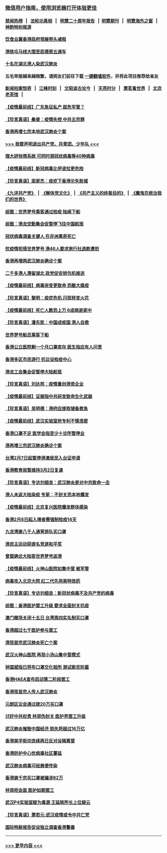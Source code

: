 ### [微信用户指南，使用浏览器打开体验更佳](https://github.com/gfw-breaker/banned-news1/blob/master/indexes/wechat-guide.md?t=0)
#### [禁闻热榜](热点新闻.md?t=0)  &nbsp;&nbsp;|&nbsp;&nbsp; [法轮功真相](https://github.com/gfw-breaker/truth/blob/master/README.md?t=0) &nbsp;&nbsp;|&nbsp;&nbsp; [明慧二十周年报告](https://github.com/gfw-breaker/mh-reports/blob/master/README.md?t=0) &nbsp;&nbsp;|&nbsp;&nbsp;[明慧期刊](https://github.com/gfw-breaker/mh-qikan) &nbsp;&nbsp;|&nbsp;&nbsp; [明慧海外之窗](https://github.com/gfw-breaker/mh-news/blob/master/README.md?t=0) &nbsp;&nbsp;|&nbsp;&nbsp; [神韵特别报道](https://github.com/gfw-breaker/mh-news/blob/master/shenyun.md?t=0)
#### [饮食业冀香港政府领展带头减租](../pages/nsc415/n11864876.md?t=02131202) 
#### [港铁屯马线大围至启德周五通车](../pages/nsc415/n11864842.md?t=02131202) 
#### [十名在湖北港人染武汉肺炎](../pages/nsc415/n11864807.md?t=02131202) 
#### 五毛举报越来越频繁，请网友们前往下载 [一键翻墙软件](https://github.com/gfw-breaker/ssr-accounts)，并将此项目推荐给亲友
#### [新闻拍案惊奇](https://github.com/gfw-breaker/banned-news1/blob/master/pages/link4.md) &nbsp;&nbsp;|&nbsp;&nbsp; [江峰时刻](https://github.com/gfw-breaker/banned-news1/blob/master/pages/link4.md) &nbsp;&nbsp;|&nbsp;&nbsp; [文昭谈古论今](https://github.com/gfw-breaker/banned-news1/blob/master/pages/link4.md) &nbsp;&nbsp;|&nbsp;&nbsp; [天亮时分](https://github.com/gfw-breaker/banned-news1/blob/master/pages/link4.md) &nbsp;&nbsp;|&nbsp;&nbsp; [萧茗看世界](https://github.com/gfw-breaker/banned-news1/blob/master/pages/link4.md) &nbsp;&nbsp;|&nbsp;&nbsp; [北京老茶馆](https://github.com/gfw-breaker/banned-news1/blob/master/pages/link4.md) &nbsp;&nbsp;|&nbsp;&nbsp; 
#### [【疫情最前线】广东急征私产 趁危军管？](../pages/nsc415/n11864205.md?t=02131202) 
#### [【珍言真语】桑普：疫情失控 中共五宗罪](../pages/nsc415/n11864157.md?t=02131202) 
#### [香港再增七宗本地武汉肺炎个案](../pages/nsc415/n11862405.md?t=02131202) 
#### [>>> 我要声明退出共产党、共青团、少年队 <<<](https://github.com/begood0513/goodnews/blob/master/quit/letter.md) 
#### [理大研快筛系统 可同时测冠状病毒等40种病毒](../pages/nsc415/n11862376.md?t=02131202) 
#### [【疫情最前线】新冠病毒比伊波拉更危险](../pages/nsc415/n11862199.md?t=02131202) 
#### [【珍言真语】梁家杰：疫症下香港沦失败城](../pages/nsc415/n11861588.md?t=02131202) 
#### [《九评共产党》](https://github.com/begood0513/9ping.md/blob/master/README.md) &nbsp;|&nbsp; [《解体党文化》](../../../../jtdwh.md/blob/master/README.md)  &nbsp;|&nbsp; [《共产主义的终极目的》](../../../../gczydzjmd.md/blob/master/README.md) &nbsp;|&nbsp; [《魔鬼在统治我们的世界》](../../../../mgztzwmdsj.md/blob/master/README.md) 
#### [组图：世界梦号乘客通过检疫 陆续下船](../pages/nsc415/n11858302.md?t=02131202) 
#### [组图：港龙空勤集会促暂停飞往中国航班](../pages/nsc415/n11858190.md?t=02131202) 
#### [冠状病毒调查关键人 在非洲离奇死亡](../pages/nsc415/n11859798.md?t=02131202) 
#### [忧疫情拒搭世界梦号 港46人要求旅行社退款遭拒](../pages/nsc415/n11859849.md?t=02131202) 
#### [香港再增两武汉肺炎确诊个案](../pages/nsc415/n11859833.md?t=02131202) 
#### [二千多港人滞留湖北 政党促安排包机接送](../pages/nsc415/n11859831.md?t=02131202) 
#### [【疫情最前线】病毒突变更致命 恐酿大瘟疫](../pages/nsc415/n11859604.md?t=02131202) 
#### [【珍言真语】黎明：疫症危机 闪现转变火花](../pages/nsc415/n11859199.md?t=02131202) 
#### [【疫情最前线】死亡人数恐上万 6成病逝家中](../pages/nsc415/n11856687.md?t=02131202) 
#### [【珍言真语】潘东凯：中国成疫国 港人自救](../pages/nsc415/n11856962.md?t=02131202) 
#### [世界梦号船员乘客下船](../pages/nsc415/n11856883.md?t=02131202) 
#### [香港公立医院剩一个月口罩库存 医生指应有人问责](../pages/nsc415/n11856875.md?t=02131202) 
#### [香港多区市民游行 抗议设检疫中心](../pages/nsc415/n11856866.md?t=02131202) 
#### [港龙工会集会促暂停大陆航班](../pages/nsc415/n11856840.md?t=02131202) 
#### [【珍言真语】刘达邦：疫情重创港资企业](../pages/nsc415/n11854274.md?t=02131202) 
#### [【疫情最前线】证据指中共研发致命生化武器](../pages/nsc415/n11853087.md?t=02131202) 
#### [【珍言真语】吴明德：港府应提取储备救急](../pages/nsc415/n11852734.md?t=02131202) 
#### [【疫情最前线】武汉实验室抢专利不慎泄密](../pages/nsc415/n11850310.md?t=02131202) 
#### [香港口罩不足 医学会指至少十诊所暂停业](../pages/nsc415/n11850301.md?t=02131202) 
#### [港再增三宗武汉肺炎确诊个案](../pages/nsc415/n11850328.md?t=02131202) 
#### [台湾2月7日起暂停港澳居民入台证申请](../pages/nsc415/n11850304.md?t=02131202) 
#### [香港教育局暂维持3月2日复课](../pages/nsc415/n11850260.md?t=02131202) 
#### [【珍言真语】专访刘细良：武汉肺炎是对中共致命一击](../pages/nsc415/n11849934.md?t=02131202) 
#### [港人未返大陆染疫 专家：不封关恐本地爆发](../pages/nsc415/n11848021.md?t=02131202) 
#### [【疫情最前线】北京复兴医院爆发群体感染](../pages/nsc415/n11847626.md?t=02131202) 
#### [香港2月8日起入境者需强制检疫14天](../pages/nsc415/n11847658.md?t=02131202) 
#### [九龙湾逾八千人通宵排队买口罩](../pages/nsc415/n11847647.md?t=02131202) 
#### [港民主运动获提名竞逐和平奖](../pages/nsc415/n11847633.md?t=02131202) 
#### [曾载确诊大陆客世界梦号返港](../pages/nsc415/n11847608.md?t=02131202) 
#### [【疫情最前线】火神山医院如集中营 被军管](../pages/nsc415/n11847524.md?t=02131202) 
#### [病毒攻入北京大院 红二代先用美特效药](../pages/nsc415/n11847427.md?t=02131202) 
#### [【珍言真语】专访刘细良：新冠状病毒不及共产党的病毒](../pages/nsc415/n11847164.md?t=02131202) 
#### [组图：香港医护罢工升级 要求全面封关抗疫](../pages/nsc415/n11844107.md?t=02131202) 
#### [澳门赌场关闭十五日 台湾周四实名制买口罩](../pages/nsc415/n11845083.md?t=02131202) 
#### [香港超过七千医护参与罢工](../pages/nsc415/n11845051.md?t=02131202) 
#### [港现首宗武汉肺炎死亡个案](../pages/nsc415/n11844998.md?t=02131202) 
#### [武汉火神山医院 再现小汤山集中营模式](../pages/nsc415/n11844763.md?t=02131202) 
#### [钟国斌指已将布口罩交化验所 测试能否防菌](../pages/nsc415/n11842783.md?t=02131202) 
#### [香港HAEA宣布启动第二阶段罢工](../pages/nsc415/n11842723.md?t=02131202) 
#### [香港现首宗人传人武汉肺炎](../pages/nsc415/n11842766.md?t=02131202) 
#### [元朗区议会通过拨20万买口罩](../pages/nsc415/n11842754.md?t=02131202) 
#### [讨好中共权贵 林郑伪封关 医护界罢工升级](../pages/nsc415/n11842359.md?t=02131202) 
#### [武汉肺炎摧毁中国经济 损失将超过16万亿](../pages/nsc415/n11839723.md?t=02131202) 
#### [香港美孚街坊连续两日反对设隔离营](../pages/nsc415/n11839962.md?t=02131202) 
#### [香港防护中心忧病毒社区蔓延](../pages/nsc415/n11839933.md?t=02131202) 
#### [武汉肺炎病毒可经粪便传染](../pages/nsc415/n11839939.md?t=02131202) 
#### [香港逾千宗买口罩被骗涉82万](../pages/nsc415/n11839914.md?t=02131202) 
#### [林郑拒会面 医护如期罢工](../pages/nsc415/n11839892.md?t=02131202) 
#### [武汉P4实验室疑为毒源 王延轶所长上位疑云](../pages/nsc415/n11835543.md?t=02131202) 
#### [【珍言真语】萧若元:武汉疫情或令中共亡党](../pages/nsc415/n11829394.md?t=02131202) 
#### [国际特赦报告促设独立调查香港警暴](../pages/nsc415/n11833845.md?t=02131202) 

----
#### [ >>> 更早内容 <<< ](../indexes/nsc415-earlier.md)
